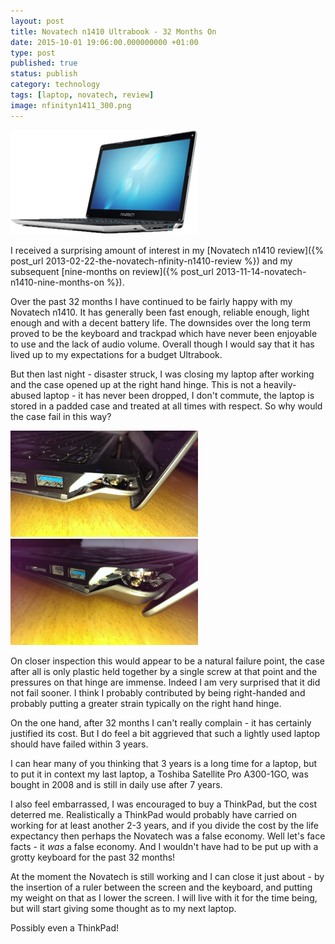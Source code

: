 ```yaml
--- 
layout: post
title: Novatech n1410 Ultrabook - 32 Months On
date: 2015-10-01 19:06:00.000000000 +01:00
type: post
published: true
status: publish
category: technology
tags: [laptop, novatech, review]
image: nfinityn1411_300.png
---
```


<a href="/assets/nfinityn1411.png"><img src="/assets/nfinityn1411_300.png" class="image-right" alt="nFinity n1410"></a>

I received a surprising amount of interest in my [Novatech n1410
review]({% post_url 2013-02-22-the-novatech-nfinity-n1410-review %})
and my subsequent [nine-months on
review]({% post_url 2013-11-14-novatech-n1410-nine-months-on %}).

Over the past 32 months I have continued to be fairly happy with my
Novatech n1410. It has generally been fast enough, reliable enough,
light enough and with a decent battery life. The downsides over the long
term proved to be the keyboard and trackpad which have never been
enjoyable to use and the lack of audio volume. Overall though I would
say that it has lived up to my expectations for a budget Ultrabook.

<!--more-->

But then last night - disaster struck, I was closing my laptop after
working and the case opened up at the right hand hinge. This is not a
heavily-abused laptop - it has never been dropped, I don't commute, the
laptop is stored in a padded case and treated at all times with respect.
So why would the case fail in this way?

<a href="/assets/imag1410.jpg"><img src="/assets/imag1410_300.jpg" class="image-right" alt="Hinge damage"></a>
<a href="/assets/imag1411.jpg"><img src="/assets/imag1411_300.jpg" class="image-right" alt="Hinge damage"></a>

On closer inspection this would appear to be a natural failure point,
the case after all is only plastic held together by a single screw at
that point and the pressures on that hinge are immense. Indeed I am very
surprised that it did not fail sooner. I think I probably contributed by
being right-handed and probably putting a greater strain typically on
the right hand hinge.

On the one hand, after 32 months I can't really complain - it has
certainly justified its cost. But I do feel a bit aggrieved that such a
lightly used laptop should have failed within 3 years.

I can hear many of you thinking that 3 years is a long time for a
laptop, but to put it in context my last laptop, a Toshiba Satellite Pro
A300-1GO, was bought in 2008 and is still in daily use after 7 years.

I also feel embarrassed, I was encouraged to buy a ThinkPad, but the
cost deterred me. Realistically a ThinkPad would probably have carried
on working for at least another 2-3 years, and if you divide the cost by
the life expectancy then perhaps the Novatech was a false economy. Well
let's face facts - it *was* a false economy. And I wouldn't have had to
be put up with a grotty keyboard for the past 32 months!

At the moment the Novatech is still working and I can close it just
about - by the insertion of a ruler between the screen and the keyboard,
and putting my weight on that as I lower the screen. I will live with it
for the time being, but will start giving some thought as to my next
laptop.

Possibly even a ThinkPad!

